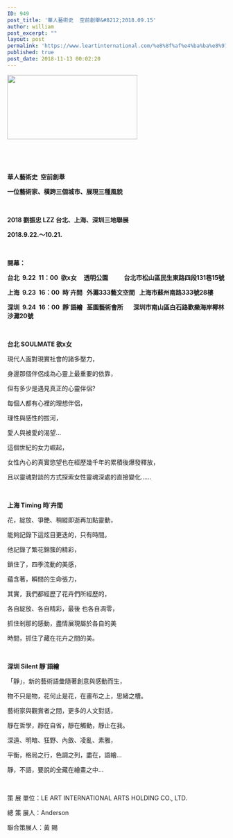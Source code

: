 ```yaml
---
ID: 949
post_title: '華人藝術史  空前創舉&#8212;2018.09.15'
author: william
post_excerpt: ""
layout: post
permalink: 'https://www.leartinternational.com/%e8%8f%af%e4%ba%ba%e8%97%9d%e8%a1%93%e5%8f%b2-%e7%a9%ba%e5%89%8d%e5%89%b5%e8%88%89/'
published: true
post_date: 2018-11-13 00:02:20
---
```

<img class="alignnone size-medium wp-image-950" src="https://www.leartinternational.com/wordpress/wp-content/uploads/2018/11/71700-300x148.jpg" alt="" width="300" height="148" />

&nbsp;

&nbsp;

<strong>華人藝術史  空前創舉</strong>

<strong>一位藝術家、橫跨三個城市、展現三種風貌</strong>

<strong> </strong>

<strong>2018 </strong><strong>劉振忠 LZZ 台北、上海、深圳三地聯展</strong>

<strong>2018.9.22.</strong><strong>〜10.21.</strong>

&nbsp;

<strong>開幕</strong><strong>：</strong>

<strong>台北  9.22  11</strong><strong>：</strong><strong>00  </strong><strong>欲</strong><strong>x</strong><strong>女     透明公園           台北市松山區民生東路四段131巷15號</strong>

<strong>上海  9.23  16</strong><strong>：</strong><strong>00  </strong><strong>時</strong><strong>˙</strong><strong>卉間   外灘333藝文空間   上海市蘇州南路333號28樓</strong>

<strong>深圳  9.24  16</strong><strong>：</strong><strong>00  </strong><strong>靜</strong><strong>˙</strong><strong>語繪   荃園藝術會所       深圳市南山區白石路歡樂海岸椰林沙灘20號</strong>

&nbsp;

<strong>台北 SOULMATE 欲</strong><strong>x</strong><strong>女</strong>

現代人面對現實社會的諸多壓力，

身邊那個伴侶成為心靈上最重要的依靠，

但有多少是遇見真正的心靈伴侶?

每個人都有心裡的理想伴侶，

理性與感性的拔河，

愛人與被愛的渴望…

這個世紀的女力崛起，

女性內心的真實慾望也在經歷幾千年的累積後爆發釋放，

且以靈魂對談的方式探索女性靈魂深處的直接變化……

&nbsp;

<strong>上海 Timing 時</strong><strong>˙</strong><strong>卉間</strong>

花，綻放、爭艷、稍縱即逝再加點靈動，

能夠記錄下這炫目更迭的，只有時間。

他記錄了繁花錦簇的精彩，

鎖住了，四季流動的美感，

蘊含著，瞬間的生命張力，

其實，我們都經歷了花卉們所經歷的，

各自綻放、各自精彩，最後 也各自凋零，

抓住剎那的感動，盡情展現屬於各自的美

時間，抓住了藏在花卉之間的美。

&nbsp;

<strong>深圳 Silent 靜</strong><strong>˙</strong><strong>語繪</strong>

「靜」，新的藝術語彙隨著創意與感動而生，

物不只是物，花何止是花，在畫布之上，思緒之槽。

藝術家與觀賞者之間，更多的人文對話，

靜在哲學，靜在自省，靜在觸動，靜止在我。

深遠、明暗、狂野、內斂、凌亂、素雅，

平衡，格局之行，色調之列，盡在，語繪…

靜，不語，要說的全藏在繪畫之中…

&nbsp;

策 展 單位：LE ART INTERNATIONAL ARTS HOLDING CO., LTD.

總 策 展人：Anderson

聯合策展人：黃 賜
